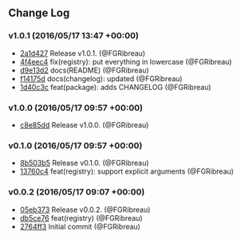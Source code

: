## Change Log

### v1.0.1 (2016/05/17 13:47 +00:00)
- [2a1d427](https://github.com/iadvize/javascript-ioc-library/commit/2a1d42755a6d2cf25c2dbb7a5c719b8000e65d84) Release v1.0.1. (@FGRibreau)
- [4f4eec4](https://github.com/iadvize/javascript-ioc-library/commit/4f4eec4371e162eeb0a75ef961db5c47303c6ab9) fix(registry): put everything in lowercase (@FGRibreau)
- [d9e13d2](https://github.com/iadvize/javascript-ioc-library/commit/d9e13d2b2179dbe4478ba29398cdb6f887ac28f3) docs(README) (@FGRibreau)
- [f14175d](https://github.com/iadvize/javascript-ioc-library/commit/f14175d525045646cc3bb2dcb28d7f34e92cdb7c) docs(changelog): updated (@FGRibreau)
- [1d40c3c](https://github.com/iadvize/javascript-ioc-library/commit/1d40c3cc0a3cd30fa3dbd547ea7733111addf951) feat(package): adds CHANGELOG (@FGRibreau)

### v1.0.0 (2016/05/17 09:57 +00:00)
- [c8e85dd](https://github.com/iadvize/javascript-ioc-library/commit/c8e85dd9ec48c08b7badcfc482e1fda809630fce) Release v1.0.0. (@FGRibreau)

### v0.1.0 (2016/05/17 09:57 +00:00)
- [8b503b5](https://github.com/iadvize/javascript-ioc-library/commit/8b503b57fc158874780a6fec9325e25d140d6507) Release v0.1.0. (@FGRibreau)
- [13760c4](https://github.com/iadvize/javascript-ioc-library/commit/13760c48e921c0ec113aaa37949aef5428272ad4) feat(registry): support explicit arguments (@FGRibreau)

### v0.0.2 (2016/05/17 09:07 +00:00)
- [05eb373](https://github.com/iadvize/javascript-ioc-library/commit/05eb3735e542b1843b83d8d9fe2a72829c33edc9) Release v0.0.2. (@FGRibreau)
- [db5ce76](https://github.com/iadvize/javascript-ioc-library/commit/db5ce76f8a91ee9b934b9a8729356865fcf52f9c) feat(registry) (@FGRibreau)
- [2764ff3](https://github.com/iadvize/javascript-ioc-library/commit/2764ff3e59346682a3fd570edd88b7d3d680e616) Initial commit (@FGRibreau)